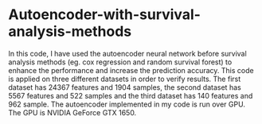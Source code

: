 # Autoencoder-with-survival-analysis-methods
In this code, I have used the autoencoder neural network before survival analysis methods (eg. cox regression and random survival forest) to enhance the performance and increase the prediction accuracy.
This code is applied on three different datasets in order to verify results.
The first dataset has 24367 features and 1904 samples, the second dataset has 5567 features and 522 samples and the third dataset has 140 features and 962 sample.
The autoencoder implemented in my code is run over GPU. The GPU is NVIDIA GeForce GTX 1650.
